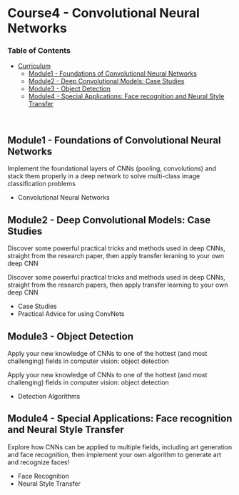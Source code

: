 # Course4 - Convolutional Neural Networks

### Table of Contents

- [Curriculum](#curriculum)
  - [Module1 - Foundations of Convolutional Neural Networks](https://github.com/jmcheon/deep_learning_specialization/tree/main/Course4/Module1)
  - [Module2 - Deep Convolutional Models: Case Studies](https://github.com/jmcheon/deep_learning_specialization/tree/main/Course4/Module2)
  - [Module3 - Object Detection](https://github.com/jmcheon/deep_learning_specialization/tree/main/Course4/Module3)
  - [Module4 - Special Applications: Face recognition and Neural Style Transfer](https://github.com/jmcheon/deep_learning_specialization/tree/main/Course4/Module4)

<br/>

## Module1 - Foundations of Convolutional Neural Networks
Implement the foundational layers of CNNs (pooling, convolutions) and stack them properly in a deep network to solve multi-class image classification problems

- Convolutional Neural Networks

## Module2 - Deep Convolutional Models: Case Studies
Discover some powerful practical tricks and methods used in deep CNNs, straight from the research paper, then apply transfer leraning to your own deep CNN

Discover some powerful practical tricks and methods used in deep CNNs, straight from the research papers, then apply transfer learning to your own deep CNN

- Case Studies
- Practical Advice for using ConvNets

## Module3 - Object Detection
Apply your new knowledge of CNNs to one of the hottest (and most challenging) fields in computer vision: object detection

Apply your new knowledge of CNNs to one of the hottest (and most challenging) fields in computer vision: object detection

- Detection Algorithms

## Module4 - Special Applications: Face recognition and Neural Style Transfer
Explore how CNNs can be applied to multiple fields, including art generation and face recognition, then implement your own algorithm to generate art and recognize faces!

- Face Recognition
- Neural Style Transfer